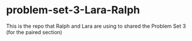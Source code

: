 # problem-set-3-Lara-Ralph
This is the repo that Ralph and Lara are using to shared the Problem Set 3 (for the paired section)
